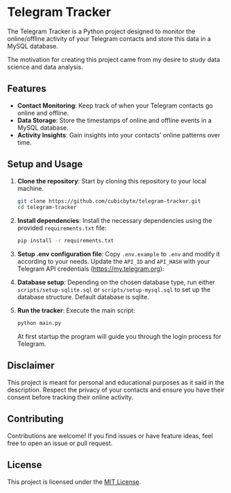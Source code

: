 # Telegram Tracker

The Telegram Tracker is a Python project designed to monitor the online/offline activity of your Telegram contacts and store this data in a MySQL database.

The motivation for creating this project came from my desire to study data science and data analysis.

## Features

- **Contact Monitoring**: Keep track of when your Telegram contacts go online and offline.
- **Data Storage**: Store the timestamps of online and offline events in a MySQL database.
- **Activity Insights**: Gain insights into your contacts' online patterns over time.

## Setup and Usage

1. **Clone the repository**: Start by cloning this repository to your local machine.

   ```bash
   git clone https://github.com/cubicbyte/telegram-tracker.git
   cd telegram-tracker
   ```

2. **Install dependencies**: Install the necessary dependencies using the provided `requirements.txt` file:

   ```bash
   pip install -r requirements.txt
   ```

3. **Setup .env configuration file**: Copy `.env.example` to `.env` and modify it according to your needs. Update the `API_ID` and `API_HASH` with your Telegram API credentials (https://my.telegram.org):

4. **Database setup**: Depending on the chosen database type, run either `scripts/setup-sqlite.sql` or `scripts/setup-mysql.sql` to set up the database structure. Default database is sqlite.

5. **Run the tracker**: Execute the main script:

   ```bash
   python main.py
   ```

   At first startup the program will guide you through the login process for Telegram.

## Disclaimer

This project is meant for personal and educational purposes as it said in the description. Respect the privacy of your contacts and ensure you have their consent before tracking their online activity.

## Contributing

Contributions are welcome! If you find issues or have feature ideas, feel free to open an issue or pull request.

## License

This project is licensed under the [MIT License](LICENSE).
